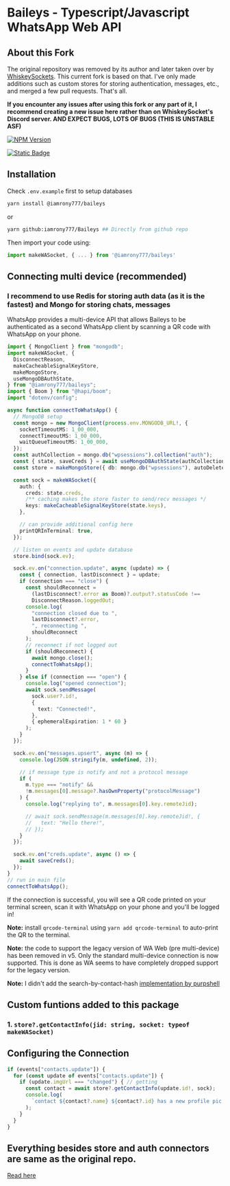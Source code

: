 # Baileys - Typescript/Javascript WhatsApp Web API

## About this Fork
The original repository was removed by its author and later taken over by [WhiskeySockets](https://github.com/WhiskeySockets). This current fork is based on that. I've only made additions such as custom stores for storing authentication, messages, etc., and merged a few pull requests. That's all.


**If you encounter any issues after using this fork or any part of it, I recommend creating a new issue here rather than on WhiskeySocket's Discord server. AND EXPECT BUGS, LOTS OF BUGS (THIS IS UNSTABLE ASF)**

[![NPM Version](https://img.shields.io/npm/v/%40iamrony777%2Fbaileys?style=for-the-badge&logo=npm&label=BAILEYS&color=%2325D366)
](https://www.npmjs.com/package/@iamrony777/baileys)

[![Static Badge](https://img.shields.io/badge/READ-DOCS-d052d9?style=for-the-badge&logo=readthedocs&labelColor=white)](https://ronit.is-a.dev/Baileys/)


## Installation

Check `.env.example` first to setup databases
 

```bash
yarn install @iamrony777/baileys
```
or
```bash
yarn github:iamrony777/Baileys ## Directly from github repo
```

Then import your code using:
``` ts
import makeWASocket, { ... } from '@iamrony777/baileys'
```


## Connecting multi device (recommended)

### **I recommend to use Redis for storing auth data (as it is the fastest) and Mongo for storing chats, messages**

WhatsApp provides a multi-device API that allows Baileys to be authenticated as a second WhatsApp client by scanning a QR code with WhatsApp on your phone.

``` ts
import { MongoClient } from "mongodb";
import makeWASocket, {
  DisconnectReason,
  makeCacheableSignalKeyStore,
  makeMongoStore,
  useMongoDBAuthState,
} from "@iamrony777/baileys";
import { Boom } from "@hapi/boom";
import "dotenv/config";

async function connectToWhatsApp() {
  // MongoDB setup
  const mongo = new MongoClient(process.env.MONGODB_URL!, {
    socketTimeoutMS: 1_00_000,
    connectTimeoutMS: 1_00_000,
    waitQueueTimeoutMS: 1_00_000,
  });
  const authCollection = mongo.db("wpsessions").collection("auth");
  const { state, saveCreds } = await useMongoDBAuthState(authCollection);
  const store = makeMongoStore({ db: mongo.db("wpsessions"), autoDeleteStatusMessage: true });

  const sock = makeWASocket({
    auth: {
      creds: state.creds,
      /** caching makes the store faster to send/recv messages */
      keys: makeCacheableSignalKeyStore(state.keys),
    },

    // can provide additional config here
    printQRInTerminal: true,
  });

  // listen on events and update database
  store.bind(sock.ev);

  sock.ev.on("connection.update", async (update) => {
    const { connection, lastDisconnect } = update;
    if (connection === "close") {
      const shouldReconnect =
        (lastDisconnect?.error as Boom)?.output?.statusCode !==
        DisconnectReason.loggedOut;
      console.log(
        "connection closed due to ",
        lastDisconnect?.error,
        ", reconnecting ",
        shouldReconnect
      );
      // reconnect if not logged out
      if (shouldReconnect) {
        await mongo.close();
        connectToWhatsApp();
      }
    } else if (connection === "open") {
      console.log("opened connection");
      await sock.sendMessage(
        sock.user?.id!,
        {
          text: "Connected!",
        },
        { ephemeralExpiration: 1 * 60 }
      );
    }
  });

  sock.ev.on("messages.upsert", async (m) => {
    console.log(JSON.stringify(m, undefined, 2));

    // if message type is notify and not a protocol message
    if (
      m.type === "notify" &&
      !m.messages[0].message?.hasOwnProperty("protocolMessage")
    ) {
      console.log("replying to", m.messages[0].key.remoteJid);

      // await sock.sendMessage(m.messages[0].key.remoteJid!, {
      //   text: "Hello there!",
      // });
    }
  });

  sock.ev.on("creds.update", async () => {
    await saveCreds();
  });
}
// run in main file
connectToWhatsApp();

```

If the connection is successful, you will see a QR code printed on your terminal screen, scan it with WhatsApp on your phone and you'll be logged in!

**Note:** install `qrcode-terminal` using `yarn add qrcode-terminal` to auto-print the QR to the terminal.

**Note:** the code to support the legacy version of WA Web (pre multi-device) has been removed in v5. Only the standard multi-device connection is now supported. This is done as WA seems to have completely dropped support for the legacy version.


**Note:** I didn't add the search-by-contact-hash [implementation by purpshell](https://github.com/WhiskeySockets/Baileys/blob/ce325d11828b6f32584b39e7e427aa47b0ee555d/src/Store/make-in-memory-store.ts#L177-L181)  

## Custom funtions added to this package

### 1. `store?.getContactInfo(jid: string, socket: typeof makeWASocket)`
## Configuring the Connection

```typescript
if (events["contacts.update"]) {
  for (const update of events["contacts.update"]) {
    if (update.imgUrl === "changed") { // getting 
      const contact = await store?.getContactInfo(update.id!, sock);
      console.log(
        `contact ${contact?.name} ${contact?.id} has a new profile pic: ${contact?.imgUrl}`
      );
    }
  }
}
```




## Everything besides store and auth connectors are same as the original repo.

[Read here](https://github.com/WhiskeySockets/Baileys?tab=readme-ov-file#baileys---typescriptjavascript-whatsapp-web-api)

